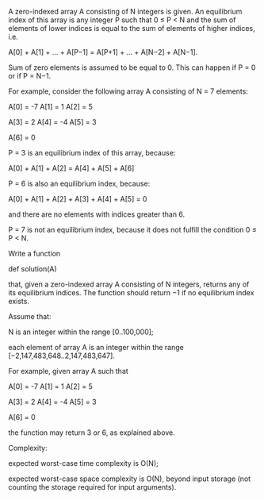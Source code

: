 A zero-indexed array A consisting of N integers is given. An equilibrium index of this array is any integer P such that 0 ≤ P < N and the sum of elements of lower indices is equal to the sum of elements of higher indices, i.e. 

A[0] + A[1] + ... + A[P−1] = A[P+1] + ... + A[N−2] + A[N−1].

Sum of zero elements is assumed to be equal to 0. This can happen if P = 0 or if P = N−1.

For example, consider the following array A consisting of N = 7 elements:

A[0] = -7   A[1] =  1   A[2] = 5

A[3] =  2   A[4] = -4   A[5] = 3

A[6] =  0

P = 3 is an equilibrium index of this array, because:

A[0] + A[1] + A[2] = A[4] + A[5] + A[6]

P = 6 is also an equilibrium index, because:

A[0] + A[1] + A[2] + A[3] + A[4] + A[5] = 0

and there are no elements with indices greater than 6.

P = 7 is not an equilibrium index, because it does not fulfill the condition 0 ≤ P < N.

Write a function

def solution(A)

that, given a zero-indexed array A consisting of N integers, returns any of its equilibrium indices. The function should return −1 if no equilibrium index exists.

Assume that:

N is an integer within the range [0..100,000];

each element of array A is an integer within the range [−2,147,483,648..2,147,483,647].

For example, given array A such that

A[0] = -7   A[1] =  1   A[2] = 5

A[3] =  2   A[4] = -4   A[5] = 3

A[6] =  0

the function may return 3 or 6, as explained above.

Complexity:

expected worst-case time complexity is O(N);

expected worst-case space complexity is O(N), beyond input storage (not counting the storage required for input arguments).
